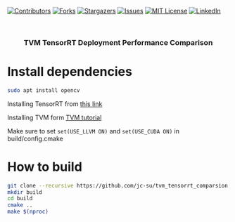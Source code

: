 [![Contributors][contributors-shield]][contributors-url]
[![Forks][forks-shield]][forks-url]
[![Stargazers][stars-shield]][stars-url]
[![Issues][issues-shield]][issues-url]
[![MIT License][license-shield]][license-url]
[![LinkedIn][linkedin-shield]][linkedin-url]

<br />
<div align="center">
  <h3 align="center">TVM TensorRT Deployment Performance Comparison</h3>
</div>


[contributors-shield]: https://img.shields.io/github/contributors/jc-su/tvm_tensorrt_comparsion.svg?style=for-the-badge
[contributors-url]: https://github.com/jc-su/tvm_tensorrt_comparsion/graphs/contributors
[forks-shield]: https://img.shields.io/github/forks/jc-su/tvm_tensorrt_comparsion.svg?style=for-the-badge
[forks-url]: https://github.com/jc-su/tvm_tensorrt_comparsion/network/members
[stars-shield]: https://img.shields.io/github/stars/jc-su/tvm_tensorrt_comparsion.svg?style=for-the-badge
[stars-url]: https://github.com/jc-su/tvm_tensorrt_comparsion/stargazers
[issues-shield]: https://img.shields.io/github/issues/jc-su/tvm_tensorrt_comparsion.svg?style=for-the-badge
[issues-url]: https://github.com/jc-su/tvm_tensorrt_comparsion/issues
[license-shield]: https://img.shields.io/github/license/jc-su/tvm_tensorrt_comparsion.svg?style=for-the-badge
[license-url]: https://github.com/jc-su/tvm_tensorrt_comparsion/blob/main/LICENSE.txt
[linkedin-shield]: https://img.shields.io/badge/-LinkedIn-black.svg?style=for-the-badge&logo=linkedin&colorB=555
[linkedin-url]: https://www.linkedin.com/in/jcsu/

# Install dependencies

```bash
sudo apt install opencv
```

Installing TensorRT from [this link](https://developer.nvidia.com/tensorrt)

Installing TVM form [TVM tutorial](https://tvm.apache.org/docs/install/from_source.html)

Make sure to set ```set(USE_LLVM ON)``` and ```set(USE_CUDA ON)``` in build/config.cmake

# How to build
```bash
git clone --recursive https://github.com/jc-su/tvm_tensorrt_comparsion
mkdir build
cd build
cmake ..
make $(nproc)
```
